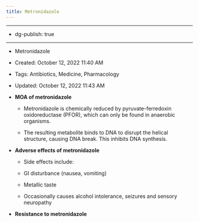 ```yaml
---
title: Metronidazole
---
```


- --

- dg-publish: true

- --

- Metronidazole

- Created: October 12, 2022 11:40 AM

- Tags: Antibiotics, Medicine, Pharmacology

- Updated: October 12, 2022 11:43 AM

- **MOA of metronidazole**
	 - Metronidazole is chemically reduced by pyruvate-ferredoxin oxidoreductase (PFOR), which can only be found in anaerobic organisms. 

	 - The resulting metabolite binds to DNA to disrupt the helical structure, causing DNA break. This inhibits DNA synthesis.

- **Adverse effects of metronidazole**
	 - Side effects include:

	 - GI disturbance (nausea, vomiting)

	 - Metallic taste

	 - Occasionally causes alcohol intolerance, seizures and sensory neuropathy

- **Resistance to metronidazole**
